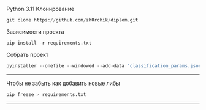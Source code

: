 Python 3.11
Клонирование
```python
git clone https://github.com/zh0rchik/diplom.git
```
Зависимости проекта
```python
pip install -r requirements.txt
```
Собрать проект
```python
pyinstaller --onefile --windowed --add-data "classification_params.json;." --add-data "regression_params.json;." --collect-data imblearn main.py
```

<hr>
Чтобы не забыть как добавить новые либы

```python
pip freeze > requirements.txt
```
<hr>


